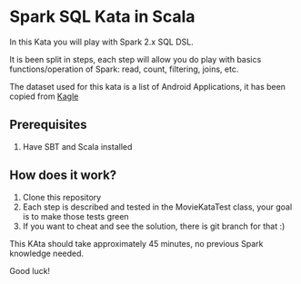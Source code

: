 # Spark SQL Kata in Scala

In this Kata you will play with Spark 2.x SQL DSL.
 
It is been split in steps, each step will allow you do play with basics functions/operation of Spark: read, count, filtering, joins, etc.

The dataset used for this kata is a list of Android Applications, it has been copied from [Kagle](https://www.kaggle.com/lava18/google-play-store-apps) 

## Prerequisites

1. Have SBT and Scala installed

## How does it work?

1. Clone this repository
2. Each step is described and tested in the MovieKataTest class, your goal is to make those tests green
3. If you want to cheat and see the solution, there is  git branch for that :) 

This KAta should take approximately 45 minutes, no previous Spark knowledge needed.

Good luck!